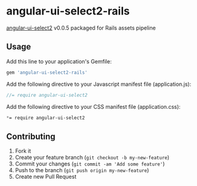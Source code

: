 # angular-ui-select2-rails

[angular-ui-select2](https://github.com/angular-ui/ui-select2) v0.0.5 packaged for Rails assets pipeline

## Usage

Add this line to your application's Gemfile:

```ruby
gem 'angular-ui-select2-rails'
```

Add the following directive to your Javascript manifest file (application.js):

```js
//= require angular-ui-select2
```

Add the following directive to your CSS manifest file (application.css):

```css
*= require angular-ui-select2
```


## Contributing

1. Fork it
2. Create your feature branch (`git checkout -b my-new-feature`)
3. Commit your changes (`git commit -am 'Add some feature'`)
4. Push to the branch (`git push origin my-new-feature`)
5. Create new Pull Request
